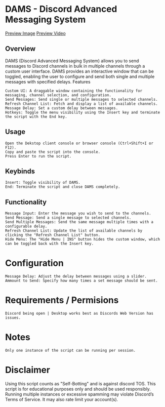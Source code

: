 
# DAMS - Discord Advanced Messaging System
[Preview Image](https://i.ibb.co/j45CzRQ/image.png)
[Preview Video](https://youtu.be/fxa5-ga-aKo?si=NUs6GBNIgMdVMd-w)

## Overview
DAMS (Discord Advanced Messaging System) allows you to send messages to Discord channels in bulk in multiple channels through a custom user interface. DAMS provides an interactive window that can be toggled, enabling the user to configure and send both single and multiple messages with specified delays.
Features

    Custom UI: A draggable window containing the functionality for messaging, channel selection, and configuration.
    Send Messages: Send single or multiple messages to selected channels.
    Refresh Channel List: Fetch and display a list of available channels.
    Message Delay: Set a custom delay between messages.
    Hotkeys: Toggle the menu visibility using the Insert key and terminate the script with the End key.

## Usage

    Open the Dekstop client console or browser console (Ctrl+Shift+I or F12).
    Copy and paste the script into the console.
    Press Enter to run the script.

## Keybinds

    Insert: Toggle visibility of DAMS.
    End: Terminate the script and close DAMS completely.

## Functionality

    Message Input: Enter the message you wish to send to the channels.
    Send Message: Send a single message to selected channels.
    Send Multiple Messages: Send the same message multiple times with a configurable delay.
    Refresh Channel List: Update the list of available channels by clicking the "Refresh Channel List" button.
    Hide Menu: The "Hide Menu | INS" button hides the custom window, which can be toggled back with the Insert key.

# Configuration

    Message Delay: Adjust the delay between messages using a slider.
    Ammount to Send: Specify how many times a set message should be sent.

# Requirements / Permisions

    Discord being open | Desktop works best as Discords Web Version has issues.

# Notes
    Only one instance of the script can be running per session.

# Disclaimer

Using this script counts as "Self-Botting" and is against discord TOS.
This script is for educational purposes only and should be used responsibly. 
Running multiple instances or excessive spamming may violate Discord’s Terms of Service. It may also rate limit your account(s).
